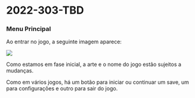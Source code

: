 # 2022-303-TBD

### Menu Principal

Ao entrar no jogo, a seguinte imagem aparece:

<img src = "https://cdn.discordapp.com/attachments/921447156244709406/980977852583399494/unknown.png">

Como estamos em fase inicial, a arte e o nome do jogo estão sujeitos a mudanças.

Como em vários jogos, há um botão para iniciar ou continuar um save, um para configurações e outro para sair do jogo.

